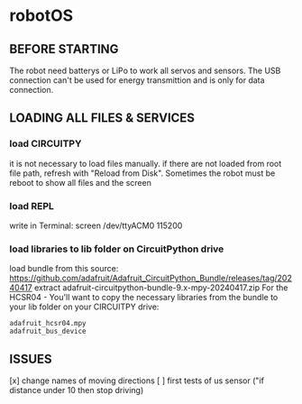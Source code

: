# robotOS

## BEFORE STARTING

The robot need batterys or LiPo to work all servos and sensors. The USB connection can't be used 
for energy transmittion and is only for data connection.

## LOADING ALL FILES & SERVICES

### load CIRCUITPY
it is not necessary to load files manually. if there are not loaded from root file path, refresh with 
"Reload from Disk". Sometimes the robot must be reboot to show all files and the screen

### load REPL 
write in Terminal: 
screen /dev/ttyACM0 115200

### load libraries to lib folder on CircuitPython drive
load bundle from this source: https://github.com/adafruit/Adafruit_CircuitPython_Bundle/releases/tag/20240417
extract adafruit-circuitpython-bundle-9.x-mpy-20240417.zip 
For the HCSR04 - You'll want to copy the necessary libraries from the bundle to your lib folder on your CIRCUITPY drive:

    adafruit_hcsr04.mpy
    adafruit_bus_device

## ISSUES

[x] change names of moving directions
[ ] first tests of us sensor ("if distance under 10 then stop driving)


